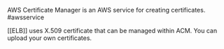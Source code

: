 AWS Certificate Manager is an AWS service for creating certificates. #awsservice

[[ELB]] uses X.509 certificate that can be managed within ACM.
You can upload your own certificates.
